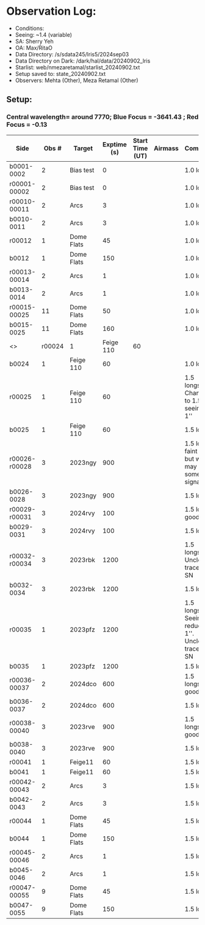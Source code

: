 # Observation Log:

* Conditions: 
* Seeing: ~1.4 (variable) 
* SA: Sherry Yeh
* OA: Max/RitaO
* Data Directory: /s/sdata245/lris5/2024sep03
* Data Directory on Dark: /dark/hal/data/20240902_lris
* Starlist: web/nmezaretamal/starlist_20240902.txt
* Setup saved to: state_20240902.txt
* Observers: Mehta (Other), Meza Retamal (Other)

## Setup: 
    
### Central wavelength= around 7770; Blue Focus = -3641.43 ; Red Focus = -0.13

| Side | Obs #     | Target    | Exptime (s) | Start Time (UT) | Airmass | Comments                                                   |
|------|-----------|-----------|-------------|-----------------|---------|------------------------------------------------------------|
|b0001-0002|2|Bias test        |0| ||1.0 longslit|
|r00001-00002|2|Bias test        |0| ||1.0 longslit|
|r00010-00011|2|Arcs        |3| ||1.0 longslit|
|b0010-0011|2|Arcs        |3| ||1.0 longslit|
|r00012|1|Dome Flats        |45| ||1.0 longslit| less counts maybe don't use
|b0012|1|Dome Flats        |150| ||1.0 longslit| less counts maybe don't use
|r00013-00014|2|Arcs        |1| ||1.0 longslit|
|b0013-0014|2|Arcs        |1| ||1.0 longslit|
|r00015-00025|11|Dome Flats        |50| ||1.0 longslit|
|b0015-0025|11|Dome Flats        |160| ||1.0 longslit|
<>|r00024|1|Feige 110         |60| ||1.0 longslit|
|b0024|1|Feige 110        |60| ||1.0 longslit|
|r00025|1|Feige 110         |60| ||1.5 longslit. Changed to 1.5 as seeing > 1''|
|b0025|1|Feige 110        |60| ||1.5 longslit|
|r00026-r00028|3|2023ngy        |900| ||1.5 longslit faint trace but we may have some SN signal|
|b0026-0028|3|2023ngy        |900| ||1.5 longslit|
|r00029-r00031|3|2024rvy        |100| ||1.5 longslit good|
|b0029-0031|3|2024rvy        |100| ||1.5 longslit|
|r00032-r00034|3|2023rbk        |1200| ||1.5 longslit. Unclear if trace has SN|
|b0032-0034|3|2023rbk     |1200| ||1.5 longslit|
|r00035|1|2023pfz       |1200| ||1.5 longslit. Seeing reduced to 1''. Unclear if trace has SN|
|b0035|1|2023pfz     |1200| ||1.5 longslit|
|r00036-00037|2|2024dco       |600| ||1.5 longslit. good|
|b0036-0037|2|2024dco     |600| ||1.5 longslit|
|r00038-00040|3|2023rve       |900| ||1.5 longslit. good|
|b0038-0040|3|2023rve     |900| ||1.5 longslit|
|r00041|1|Feige11       |60| ||1.5 longslit|
|b0041|1|Feige11     |60| ||1.5 longslit|
|r00042-00043|2|Arcs        |3| ||1.5 longslit|
|b0042-0043|2|Arcs        |3| ||1.5 longslit|
|r00044|1| Dome Flats        |45| ||1.5 longslit|
|b0044|1| Dome Flats        |150| ||1.5 longslit|
|r00045-00046|2|Arcs        |1| ||1.5 longslit|
|b0045-0046|2|Arcs        |1| ||1.5 longslit|
|r00047-00055|9|Dome Flats        |45| ||1.5 longslit|
|b0047-0055|9|Dome Flats        |150| ||1.5 longslit|
